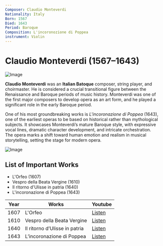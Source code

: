 ```yaml
---
Composer: Claudio Monteverdi
Nationality: Italy
Born: 1567
Died: 1643
Period: Baroque
Composition: L'incoronozione di Poppea
instrument: Violin
---
```


# Claudio Monteverdi (1567–1643)

![Image](https://github.com/user-attachments/assets/79a95838-9e7e-4822-9bb6-3ba4ceb378ed)

**Claudio Monteverdi** was an **Italian Batoque** composer, string player, and choirmaster. He is considered a crucial transitional figure between the Renaissance and Baroque periods of music history. Monteverdi was one of the first major composers to develop opera as an art form, and he played a significant role in the early Baroque period.

 One of his most groundbreaking works is *L'incoronazione di Poppea* (1643), one of the earliest operas to be based on historical rather than mythological subjects. It showcases Monteverdi’s mature Baroque style, with expressive vocal lines, dramatic character development, and intricate orchestration. The opera marks a shift toward human emotion and realism in musical storytelling, setting the stage for modern opera.

![Image](https://github.com/user-attachments/assets/d7a45b01-3cc2-4801-8d08-1b17339553ec)

## List of Important Works
- L'Orfeo (1607)
- Vespro della Beata Vergine (1610)
- Il ritorno d'Ulisse in patria (1640)
- L'incoronazione di Poppea (1643)

| Year | Works                                | Youtube |
| ---- | ------------------------------------ | ------- |
| 1607 | L'Orfeo                              | [Listen](https://youtu.be/jUep3sqe35o?si=yzu6o-rpWx3ey4NS) |
| 1610 | Vespro della Beata Vergine           | [Listen](https://youtu.be/0FXECUmqBxQ?si=cjS_KCc0jyB3pUlo) |
| 1640 | Il ritorno d’Ulisse in patria        | [Listen](https://youtu.be/zunvtJBkS9E?si=lhIyxi8dcfNJl3fo) |
| 1643 | L’incoronazione di Poppea            | [Listen](https://youtu.be/MGRQhiaLTI8?si=_ZxFxaeMnOzhIuLp) |
